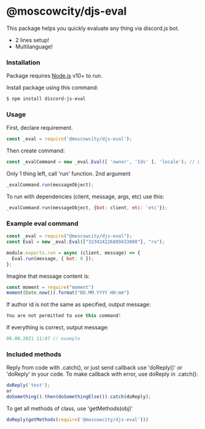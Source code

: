 # @moscowcity/djs-eval

This package helps you quickly evaluate any thing via discord.js bot.

  - 2 lines setup!
  - Multilanguage!

### Installation

Package requires [Node.js](https://nodejs.org/) v10+ to run.

Install package using this command:
```sh
$ npm install discord-js-eval
```
### Usage
First, declare requirement.

```js
const _eval = require('@moscowcity/djs-eval');
```
Then create command:
```js
const _evalCommand = new _eval.Eval([ 'owner', 'Ids' ], 'locale'); // Locales: ru/en
```
Only 1 thing left, call 'run' function. 2nd argument
```js
_evalCommand.run(messageObject);
```

To run with dependencies (client, message, args, etc) use this:
```js
_evalCommand.run(messageObject, {bot: client, etc: 'etc'});
```

### Example eval command
```js
const _eval = require("@moscowcity/djs-eval");
const Eval = new _eval.Eval(["323424226889433088"], "ru");

module.exports.run = async (client, message) => {
  Eval.run(message, { bot: 0 });
};
```

Imagine that message content is:
```js
const moment = require("moment")
moment(Date.now()).format("DD.MM.YYYY HH:mm")
```

If author id is not the same as specified, output message:
```js
You are not permitted to use this command!
```

If everything is correct, output message:
```js
06.08.2021 11:47 // example
```

### Included methods
Reply from code with .catch(), or just send callback
use 'doReply()' or 'doReply' in your code.
To make callback with error, use doReply in .catch():
```js
doReply('test');
or
doSomething().then(doSomethingElse()).catch(doReply);
```
To get all methods of class, use 'getMethods(obj)'
```js
doReply(getMethods(require('@moscowcity/djs-eval')))
```